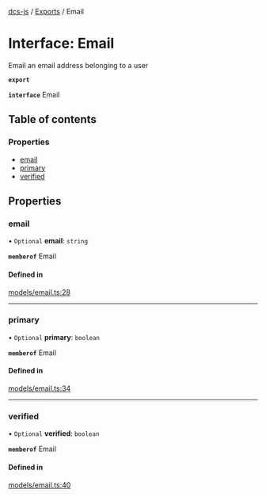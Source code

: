 [dcs-js](../README.md) / [Exports](../modules.md) / Email

# Interface: Email

Email an email address belonging to a user

**`export`**

**`interface`** Email

## Table of contents

### Properties

- [email](Email.md#email)
- [primary](Email.md#primary)
- [verified](Email.md#verified)

## Properties

### <a id="email" name="email"></a> email

• `Optional` **email**: `string`

**`memberof`** Email

#### Defined in

[models/email.ts:28](https://github.com/unfoldingWord/dcs-js/blob/b29eb7a/models/email.ts#L28)

___

### <a id="primary" name="primary"></a> primary

• `Optional` **primary**: `boolean`

**`memberof`** Email

#### Defined in

[models/email.ts:34](https://github.com/unfoldingWord/dcs-js/blob/b29eb7a/models/email.ts#L34)

___

### <a id="verified" name="verified"></a> verified

• `Optional` **verified**: `boolean`

**`memberof`** Email

#### Defined in

[models/email.ts:40](https://github.com/unfoldingWord/dcs-js/blob/b29eb7a/models/email.ts#L40)
